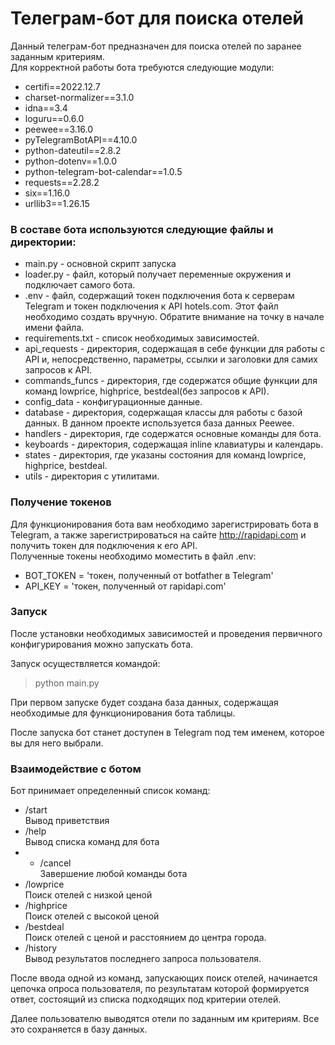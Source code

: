 # Телеграм-бот для поиска отелей  
  
Данный телеграм-бот предназначен для поиска отелей по заранее заданным критериям.  
Для корректной работы бота требуются следующие модули:  
  
- certifi==2022.12.7  
- charset-normalizer==3.1.0  
- idna==3.4  
- loguru==0.6.0  
- peewee==3.16.0  
- pyTelegramBotAPI==4.10.0  
- python-dateutil==2.8.2  
- python-dotenv==1.0.0  
- python-telegram-bot-calendar==1.0.5  
- requests==2.28.2  
- six==1.16.0  
- urllib3==1.26.15  
  
### В составе бота используются следующие файлы и директории:  
  
+ main.py - основной скрипт запуска  
+ loader.py - файл, который получает переменные окружения и подключает самого бота.  
+ .env - файл, содержащий токен подключения бота к серверам Telegram и токен подключения к API hotels.com. Этот файл необходимо создать вручную. Обратите внимание на точку в начале имени файла.  
+ requirements.txt - список необходимых зависимостей.  
+ api_requests - директория, содержащая в себе функции для работы с API и, непосредственно, параметры, ссылки и заголовки для самих запросов к API.  
+ commands_funcs - директория, где содержатся общие функции для команд lowprice, highprice, bestdeal(без запросов к API).  
+ config_data - конфигурационные данные.  
+ database - директория, содержащая классы для работы с базой данных. В данном проекте используется база данных Peewee.  
+ handlers - директория, где содержатся основные команды для бота.  
+ keyboards - директория, содержащая inline клавиатуры и календарь.  
+ states - директория, где указаны состояния для команд lowprice, highprice, bestdeal.  
+ utils - директория с утилитами.  
  
  
### Получение токенов  
Для функционирования бота вам необходимо зарегистрировать бота в Telegram, а также зарегистрироваться на сайте http://rapidapi.com и получить токен для подключения к его API.  
Полученные токены необходимо моместить в файл .env:  
  
  
- BOT_TOKEN = 'токен, полученный от botfather в Telegram'  
- API_KEY = 'токен, полученный от rapidapi.com'  
  
### Запуск  
После установки необходимых зависимостей и проведения первичного конфигурирования можно запускать бота.  
  
Запуск осуществляется командой:
>python main.py  
  
При первом запуске будет создана база данных, содержащая необходимые для функционирования бота таблицы.  
  
После запуска бот станет доступен в Telegram под тем именем, которое вы для него выбрали.  
  
  
### Взаимодействие с ботом  
  
Бот принимает определенный список команд:  
+ /start <br>
Вывод приветствия
+ /help <br>
Вывод списка команд для бота  
+ + /cancel <br>
Завершение любой команды бота 
+ /lowprice <br>
Поиск отелей с низкой ценой  
+ /highprice <br>
Поиск отелей с высокой ценой  
+ /bestdeal <br>
Поиск отелей с ценой  и расстоянием до центра города.  
+ /history <br>
Вывод результатов последнего запроса пользователя.  

После ввода одной из команд, запускающих поиск отелей, начинается цепочка опроса пользователя, по результатам которой формируется ответ, состоящий из списка подходящих под критерии отелей.  
  
Далее пользователю выводятся отели по заданным им критериям. Все это сохраняется в базу данных.